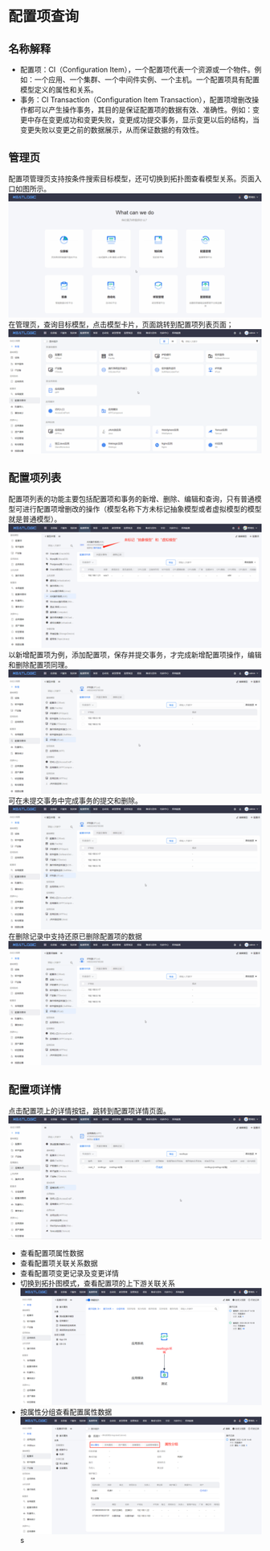 # 配置项查询

## 名称解释
* 配置项：CI（Configuration Item），一个配置项代表一个资源或一个物件。例如：一个应用、一个集群、一个中间件实例、一个主机。一个配置项具有配置模型定义的属性和关系。
* 事务：CI Transaction（Configuration Item Transaction），配置项增删改操作都可以产生操作事务，其目的是保证配置项的数据有效、准确性。例如：变更中存在变更成功和变更失败，变更成功提交事务，显示变更以后的结构，当变更失败以变更之前的数据展示，从而保证数据的有效性。

## 管理页
配置项管理页支持按条件搜索目标模型，还可切换到拓扑图查看模型关系。页面入口如图所示。
![](images/配置项查询_入口.gif)
在管理页，查询目标模型，点击模型卡片，页面跳转到配置项列表页面；
![](images/配置项查询_配置项列表.gif)
## 配置项列表
配置项列表的功能主要包括配置项和事务的新增、删除、编辑和查询，只有普通模型可进行配置项增删改的操作（模型名称下方未标记抽象模型或者虚拟模型的模型就是普通模型）。
![](images/配置项查询_普通模型.png)
以新增配置项为例，添加配置项，保存并提交事务，才完成新增配置项操作，编辑和删除配置项同理。
![](images/配置项查询_配置项列表_添加配置项.gif)
可在未提交事务中完成事务的提交和删除。
![](images/配置项查询_配置项列表_未提交事务.gif)
在删除记录中支持还原已删除配置项的数据
![](images/配置项查询_配置项列表_删除记录.gif)

## 配置项详情
点击配置项上的详情按钮，跳转到配置项详情页面。
![](images/配置项查询_配置项详情.gif)
* 查看配置项属性数据
* 查看配置项关联关系数据
* 查看配置项变更记录及变更详情
* 切换到拓扑图模式，查看配置项的上下游关联关系
![](images/配置项查询_配置项详情_拓扑图.png)
* 按属性分组查看配置属性数据
  ![](images/配置项查询_配置项详情_属性分组.png)s
